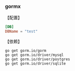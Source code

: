 ### gormx


【配置】
```toml
[DB]
DBName = "test"
```

【依赖】
```sehll
go get gorm.io/gorm
go get gorm.io/driver/mysql
go get gorm.io/driver/postgres
go get gorm.io/driver/sqlite
```
